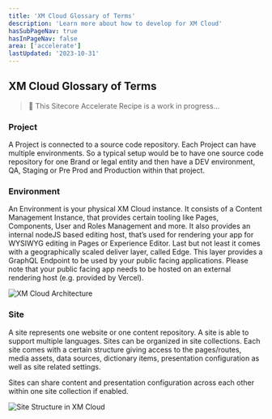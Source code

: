 ```yaml
---
title: 'XM Cloud Glossary of Terms'
description: 'Learn more about how to develop for XM Cloud'
hasSubPageNav: true
hasInPageNav: false
area: ['accelerate']
lastUpdated: '2023-10-31'
---
```


## XM Cloud Glossary of Terms

> 🚀 This Sitecore Accelerate Recipe is a work in progress...

### Project

A Project is connected to a source code repository. Each Project can have multiple environments. So a typical setup would be to have one source code repository for one Brand or legal entity and then have a DEV environment, QA, Staging or Pre Prod and Production within that project.

### Environment

An Environment is your physical XM Cloud instance. It consists of a Content Management Instance, that provides certain tooling like Pages, Components, User and Roles Management and more. It also provides an internal nodeJS based editing host, that’s used for rendering your app for WYSIWYG editing in Pages or Experience Editor. Last but not least it comes with a geographically scaled deliver layer, called Edge. This layer provides a GraphQL Endpoint to be used by your public facing applications. Please note that your public facing app needs to be hosted on an external rendering host (e.g. provided by Vercel).

<img src="/images/learn/accelerate/xm-cloud/xmc-glossary-1.jpeg" alt="XM Cloud Architecture"/>

### Site

A site represents one website or one content repository. A site is able to support multiple languages. Sites can be organized in site collections. Each site comes with a certain structure giving access to the pages/routes, media assets, data sources, dictionary items, presentation configuration as well as site related settings.

Sites can share content and presentation configuration across each other within one site collection if enabled.

<img src="/images/learn/accelerate/xm-cloud/xmc-glossary-2.jpeg" alt="Site Structure in XM Cloud"/>
